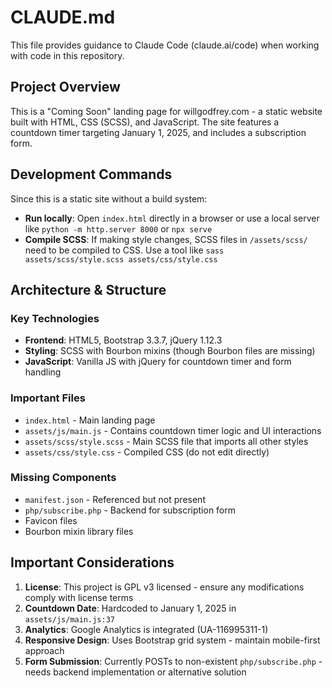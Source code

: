 # CLAUDE.md

This file provides guidance to Claude Code (claude.ai/code) when working with code in this repository.

## Project Overview

This is a "Coming Soon" landing page for willgodfrey.com - a static website built with HTML, CSS (SCSS), and JavaScript. The site features a countdown timer targeting January 1, 2025, and includes a subscription form.

## Development Commands

Since this is a static site without a build system:
- **Run locally**: Open `index.html` directly in a browser or use a local server like `python -m http.server 8000` or `npx serve`
- **Compile SCSS**: If making style changes, SCSS files in `/assets/scss/` need to be compiled to CSS. Use a tool like `sass assets/scss/style.scss assets/css/style.css`

## Architecture & Structure

### Key Technologies
- **Frontend**: HTML5, Bootstrap 3.3.7, jQuery 1.12.3
- **Styling**: SCSS with Bourbon mixins (though Bourbon files are missing)
- **JavaScript**: Vanilla JS with jQuery for countdown timer and form handling

### Important Files
- `index.html` - Main landing page
- `assets/js/main.js` - Contains countdown timer logic and UI interactions
- `assets/scss/style.scss` - Main SCSS file that imports all other styles
- `assets/css/style.css` - Compiled CSS (do not edit directly)

### Missing Components
- `manifest.json` - Referenced but not present
- `php/subscribe.php` - Backend for subscription form
- Favicon files
- Bourbon mixin library files

## Important Considerations

1. **License**: This project is GPL v3 licensed - ensure any modifications comply with license terms
2. **Countdown Date**: Hardcoded to January 1, 2025 in `assets/js/main.js:37`
3. **Analytics**: Google Analytics is integrated (UA-116995311-1)
4. **Responsive Design**: Uses Bootstrap grid system - maintain mobile-first approach
5. **Form Submission**: Currently POSTs to non-existent `php/subscribe.php` - needs backend implementation or alternative solution